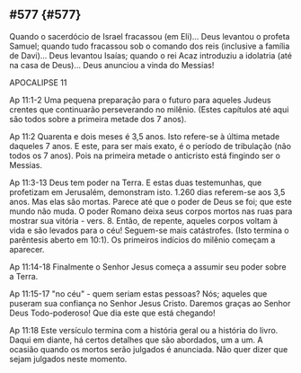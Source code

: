 ## #577 {#577}

Quando o sacerdócio de Israel fracassou (em Eli)... Deus levantou o profeta Samuel; quando tudo fracassou sob o comando dos reis (inclusive a família de Davi)... Deus levantou Isaías; quando o rei Acaz introduziu a idolatria (até na casa de Deus)... Deus anunciou a vinda do Messias!

APOCALIPSE 11

Ap 11:1-2 Uma pequena preparação para o futuro para aqueles Judeus crentes que continuarão perseverando no milênio. (Estes capítulos até aqui são todos sobre a primeira metade dos 7 anos).

Ap 11:2 Quarenta e dois meses é 3,5 anos. Isto refere-se à última metade daqueles 7 anos. E este, para ser mais exato, é o período de tribulação (não todos os 7 anos). Pois na primeira metade o anticristo está fingindo ser o Messias.

Ap 11:3-13 Deus tem poder na Terra. E estas duas testemunhas, que profetizam em Jerusalém, demonstram isto. 1.260 dias referem-se aos 3,5 anos. Mas elas são mortas. Parece até que o poder de Deus se foi; que este mundo não muda. O poder Romano deixa seus corpos mortos nas ruas para mostrar sua vitória - vers. 8\. Então, de repente, aqueles corpos voltam à vida e são levados para o céu! Seguem-se mais catástrofes. (Isto termina o parêntesis aberto em 10:1). Os primeiros indícios do milênio começam a aparecer.

Ap 11:14-18 Finalmente o Senhor Jesus começa a assumir seu poder sobre a Terra.

Ap 11:15-17 &quot;no céu&quot; - quem seriam estas pessoas? Nós; aqueles que puseram sua confiança no Senhor Jesus Cristo. Daremos graças ao Senhor Deus Todo-poderoso! Que dia este que está chegando!

Ap 11:18 Este versículo termina com a história geral ou a história do livro. Daqui em diante, há certos detalhes que são abordados, um a um. A ocasião quando os mortos serão julgados é anunciada. Não quer dizer que sejam julgados neste momento.